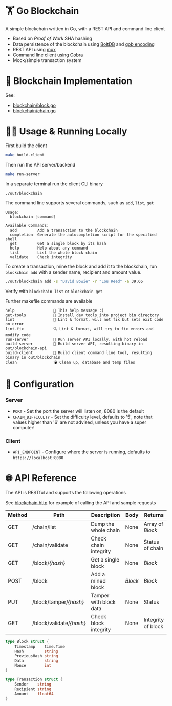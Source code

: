 # 🏋️ Go Blockchain 

A simple blockchain written in Go, with a REST API and command line client

- Based on *Proof of Work* SHA hashing
- Data persistence of the blockchain using [BoltDB](https://github.com/etcd-io/bbolt) and [gob encoding](https://pkg.go.dev/encoding/gob)
- REST API using [mux](https://github.com/gorilla/mux)
- Command line client using [Cobra](https://github.com/spf13/cobra)
- Mock/simple transaction system

# 🔗 Blockchain Implementation

See:

- [blockchain/block.go](./blockchain/block.go)
- [blockchain/chain.go](./blockchain/chain.go)

# 🏃‍♂️ Usage & Running Locally

First build the client

```bash
make build-client
```

Then run the API server/backend

```bash
make run-server
```

In a separate terminal run the client CLI binary

```bash
./out/blockchain
```

The command line supports several commands, such as `add`, `list`, `get`

```text
Usage:
  blockchain [command]

Available Commands:
  add         Add a transaction to the blockchain
  completion  Generate the autocompletion script for the specified shell
  get         Get a single block by its hash
  help        Help about any command
  list        List the whole block chain
  validate    Check integrity
```

To create a transaction, mine the block and add it to the blockchain, run `blockchain add` with a sender name, recipient and amount value.

```bash
./out/blockchain add -s "David Bowie" -r "Lou Reed" -a 39.66
```

Verify with `blockchain list` or `blockchain get`

Further makefile commands are available

```text
help                 💬 This help message :)
get-tools            🔮 Install dev tools into project bin directory
lint                 🌟 Lint & format, will not fix but sets exit code on error
lint-fix             🔍 Lint & format, will try to fix errors and modify code
run-server           🏃 Run server API locally, with hot reload
build-server         🔨 Build server API, resulting binary in out/blockchain-api
build-client         🔨 Build client command line tool, resulting binary in out/blockchain
clean                💣 Clean up, database and temp files
```

# 🤖 Configuration

### Server

- `PORT` - Set the port the server will listen on, 8080 is the default
- `CHAIN_DIFFICULTY` - Set the difficulty level, defaults to '5', note that values higher than '6' are not advised, unless you have a super computer!

### Client

- `API_ENDPOINT` - Configure where the server is running, defaults to `https://localhost:8080`


# 🌐 API Reference

The API is RESTful and supports the following operations

See [blockchain.http](./blockchain.http) for example of calling the API and sample requests

| Method | Path                     | Description            | Body    | Returns            |
| ------ | ------------------------ | ---------------------- | ------- | ------------------ |
| GET    | /chain/list              | Dump the whole chain   | None    | Array of _Block_   |
| GET    | /chain/validate          | Check chain integrity  | None    | Status of chain    |
| GET    | /block/_{hash}_          | Get a single block     | None    | _Block_            |
| POST   | /block                   | Add a mined block      | _Block_ | _Block_            |
| PUT    | /block/tamper/_{hash}_   | Tamper with block data | None    | Status             |
| GET    | /block/validate/_{hash}_ | Check block integrity  | None    | Integrity of block |

```go
type Block struct {
	Timestamp    time.Time
	Hash         string
	PreviousHash string
	Data         string
	Nonce        int
}

type Transaction struct {
	Sender    string
	Recipient string
	Amount    float64
}
```